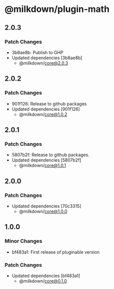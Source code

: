 # @milkdown/plugin-math

## 2.0.3

### Patch Changes

-   3b8ae8b: Publish to GHP
-   Updated dependencies [3b8ae8b]
    -   @milkdown/core@2.0.3

## 2.0.2

### Patch Changes

-   901f126: Release to github packages
-   Updated dependencies [901f126]
    -   @milkdown/core@1.0.2

## 2.0.1

### Patch Changes

-   5807b2f: Release to github packages.
-   Updated dependencies [5807b2f]
    -   @milkdown/core@1.0.1

## 2.0.0

### Patch Changes

-   Updated dependencies [70c3315]
    -   @milkdown/core@1.0.0

## 1.0.0

### Minor Changes

-   bf483a1: First release of pluginable version

### Patch Changes

-   Updated dependencies [bf483a1]
    -   @milkdown/core@0.1.0
